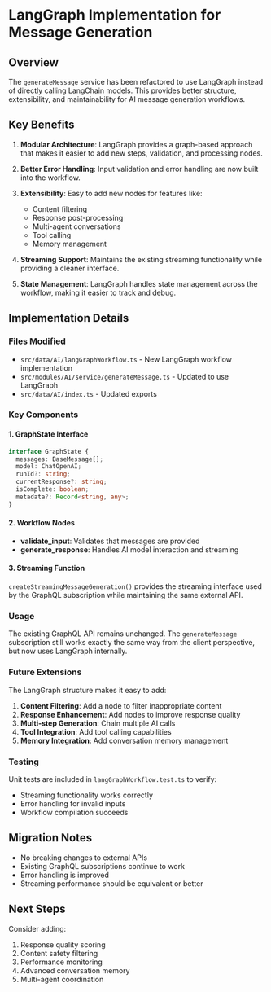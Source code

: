 # LangGraph Implementation for Message Generation

## Overview

The `generateMessage` service has been refactored to use LangGraph instead of directly calling LangChain models. This provides better structure, extensibility, and maintainability for AI message generation workflows.

## Key Benefits

1. **Modular Architecture**: LangGraph provides a graph-based approach that makes it easier to add new steps, validation, and processing nodes.

2. **Better Error Handling**: Input validation and error handling are now built into the workflow.

3. **Extensibility**: Easy to add new nodes for features like:
   - Content filtering
   - Response post-processing
   - Multi-agent conversations
   - Tool calling
   - Memory management

4. **Streaming Support**: Maintains the existing streaming functionality while providing a cleaner interface.

5. **State Management**: LangGraph handles state management across the workflow, making it easier to track and debug.

## Implementation Details

### Files Modified

- `src/data/AI/langGraphWorkflow.ts` - New LangGraph workflow implementation
- `src/modules/AI/service/generateMessage.ts` - Updated to use LangGraph
- `src/data/AI/index.ts` - Updated exports

### Key Components

#### 1. GraphState Interface

```typescript
interface GraphState {
  messages: BaseMessage[];
  model: ChatOpenAI;
  runId?: string;
  currentResponse?: string;
  isComplete: boolean;
  metadata?: Record<string, any>;
}
```

#### 2. Workflow Nodes

- **validate_input**: Validates that messages are provided
- **generate_response**: Handles AI model interaction and streaming

#### 3. Streaming Function

`createStreamingMessageGeneration()` provides the streaming interface used by the GraphQL subscription while maintaining the same external API.

### Usage

The existing GraphQL API remains unchanged. The `generateMessage` subscription still works exactly the same way from the client perspective, but now uses LangGraph internally.

### Future Extensions

The LangGraph structure makes it easy to add:

1. **Content Filtering**: Add a node to filter inappropriate content
2. **Response Enhancement**: Add nodes to improve response quality
3. **Multi-step Generation**: Chain multiple AI calls
4. **Tool Integration**: Add tool calling capabilities
5. **Memory Integration**: Add conversation memory management

### Testing

Unit tests are included in `langGraphWorkflow.test.ts` to verify:

- Streaming functionality works correctly
- Error handling for invalid inputs
- Workflow compilation succeeds

## Migration Notes

- No breaking changes to external APIs
- Existing GraphQL subscriptions continue to work
- Error handling is improved
- Streaming performance should be equivalent or better

## Next Steps

Consider adding:

1. Response quality scoring
2. Content safety filtering
3. Performance monitoring
4. Advanced conversation memory
5. Multi-agent coordination
